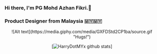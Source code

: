 ### Hi there, I'm PG Mohd Azhan Fikri.👋
### Product Designer from Malaysia 🇲🇾🇲🇾
<center>
![Alt text](https://media.giphy.com/media/GXFDStd2CP1ba/source.gif "Hugs!")


[![HarryDotMYx github stats](https://github-readme-stats.vercel.app/api?username=HarryDotMYx)]

<!--
**HarryDotMYx/HarryDotMYx** is a ✨ _special_ ✨ repository because its `README.md` (this file) appears on your GitHub profile.

Here are some ideas to get you started:


- 🔭 I’m currently working on ...
- 🌱 I’m currently learning ...
- 👯 I’m looking to collaborate on ...
- 🤔 I’m looking for help with ...
- 💬 Ask me about ...
- 📫 How to reach me: ...
- 😄 Pronouns: ...
- ⚡ Fun fact: ...
-->

